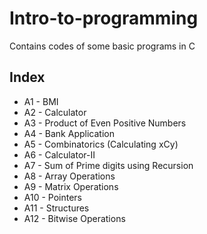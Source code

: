 # Intro-to-programming
Contains codes of some basic programs in C

## Index 
- A1  -  BMI
- A2  -  Calculator
- A3  -  Product of Even Positive Numbers
- A4  -  Bank Application
- A5  -  Combinatorics (Calculating xCy)
- A6  -  Calculator-II
- A7  -  Sum of Prime digits using Recursion
- A8  -  Array Operations
- A9  -  Matrix Operations
- A10 -  Pointers
- A11 -  Structures
- A12 -  Bitwise Operations
